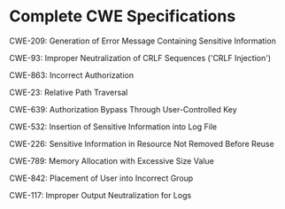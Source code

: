 

# Complete CWE Specifications

CWE-209: Generation of Error Message Containing Sensitive Information

CWE-93: Improper Neutralization of CRLF Sequences ('CRLF Injection')

CWE-863: Incorrect Authorization

CWE-23: Relative Path Traversal

CWE-639: Authorization Bypass Through User-Controlled Key

CWE-532: Insertion of Sensitive Information into Log File

CWE-226: Sensitive Information in Resource Not Removed Before Reuse

CWE-789: Memory Allocation with Excessive Size Value

CWE-842: Placement of User into Incorrect Group

CWE-117: Improper Output Neutralization for Logs
